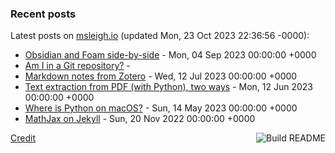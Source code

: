 ### Recent posts

<!-- blog starts -->
Latest posts on [msleigh.io](https://msleigh.io/) (updated Mon, 23 Oct 2023 22:36:56 -0000):
- [Obsidian and Foam side-by-side](https://msleigh.io/blog/2023/09/04/obsidian-and-foam-side-by-side/) - Mon, 04 Sep 2023 00:00:00 +0000
- [Am I in a Git repository?](https://msleigh.io/blog/2023/07/20/am-i-in-a-git-repository/) - 
- [Markdown notes from Zotero](https://msleigh.io/blog/2023/07/12/markdown-notes-from-zotero/) - Wed, 12 Jul 2023 00:00:00 +0000
- [Text extraction from PDF (with Python), two ways](https://msleigh.io/blog/2023/06/12/text-extraction-from-pdf-with-python-two-ways/) - Mon, 12 Jun 2023 00:00:00 +0000
- [Where is Python on macOS?](https://msleigh.io/blog/2023/05/14/where-is-python-on-macos/) - Sun, 14 May 2023 00:00:00 +0000
- [MathJax on Jekyll](https://msleigh.io/blog/2022/11/20/mathjax-on-jekyll/) - Sun, 20 Nov 2022 00:00:00 +0000
<!-- blog ends -->

<a href="https://github.com/msleigh/msleigh/actions"><img src="https://github.com/msleigh/msleigh/workflows/Build%20README/badge.svg" align="right" alt="Build README"></a>
<a href="https://simonwillison.net/2020/Jul/10/self-updating-profile-readme/">Credit</a>
